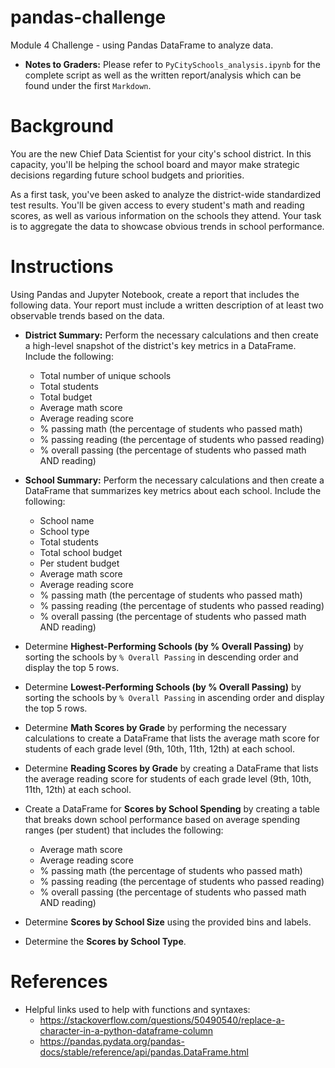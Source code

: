 # pandas-challenge
Module 4 Challenge - using Pandas DataFrame to analyze data.

- <b>Notes to Graders:</b> Please refer to <code>PyCitySchools_analysis.ipynb</code> for the complete script as well as the written report/analysis which can be found under the first <code>Markdown</code>.

# Background
You are the new Chief Data Scientist for your city's school district. In this capacity, you'll be helping the school board and mayor make strategic decisions regarding future school budgets and priorities.

As a first task, you've been asked to analyze the district-wide standardized test results. You'll be given access to every student's math and reading scores, as well as various information on the schools they attend. Your task is to aggregate the data to showcase obvious trends in school performance.

# Instructions
Using Pandas and Jupyter Notebook, create a report that includes the following data. Your report must include a written description of at least two observable trends based on the data.

- <b>District Summary:</b> Perform the necessary calculations and then create a high-level snapshot of the district's key metrics in a DataFrame. Include the following:
    - Total number of unique schools
    - Total students
    - Total budget
    - Average math score
    - Average reading score
    - % passing math (the percentage of students who passed math)
    - % passing reading (the percentage of students who passed reading)
    - % overall passing (the percentage of students who passed math AND reading)

- <b>School Summary:</b> Perform the necessary calculations and then create a DataFrame that summarizes key metrics about each school. Include the following:
    - School name
    - School type
    - Total students
    - Total school budget
    - Per student budget
    - Average math score
    - Average reading score
    - % passing math (the percentage of students who passed math)
    - % passing reading (the percentage of students who passed reading)
    - % overall passing (the percentage of students who passed math AND reading)

- Determine <b>Highest-Performing Schools (by % Overall Passing)</b> by sorting the schools by <code>% Overall Passing</code> in descending order and display the top 5 rows.

- Determine <b>Lowest-Performing Schools (by % Overall Passing)</b> by sorting the schools by <code>% Overall Passing</code> in ascending order and display the top 5 rows.

- Determine <b>Math Scores by Grade</b> by performing the necessary calculations to create a DataFrame that lists the average math score for students of each grade level (9th, 10th, 11th, 12th) at each school.

- Determine <b>Reading Scores by Grade</b> by creating a DataFrame that lists the average reading score for students of each grade level (9th, 10th, 11th, 12th) at each school.

- Create a DataFrame for <b>Scores by School Spending</b> by creating a table that breaks down school performance based on average spending ranges (per student) that includes the following:
    - Average math score
    - Average reading score
    - % passing math (the percentage of students who passed math)
    - % passing reading (the percentage of students who passed reading)
    - % overall passing (the percentage of students who passed math AND reading)

- Determine <b>Scores by School Size</b> using the provided bins and labels.

- Determine the <b>Scores by School Type</b>.

# References
- Helpful links used to help with functions and syntaxes:
    - https://stackoverflow.com/questions/50490540/replace-a-character-in-a-python-dataframe-column
    - https://pandas.pydata.org/pandas-docs/stable/reference/api/pandas.DataFrame.html